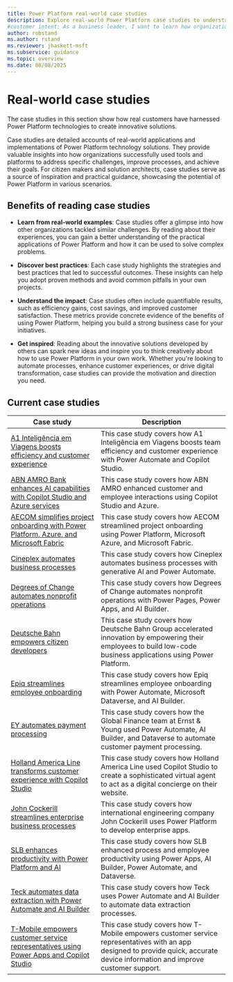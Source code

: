 ```yaml
---
title: Power Platform real-world case studies
description: Explore real-world Power Platform case studies to understand how customers create innovative solutions, improve processes, and achieve goals.
#customer intent: As a business leader, I want to learn how organizations use Power Platform so that I can identify solutions for my own challenges.
author: robstand
ms.author: rstand
ms.reviewer: jhaskett-msft
ms.subservice: guidance
ms.topic: overview
ms.date: 08/08/2025
---
```


# Real-world case studies

The case studies in this section show how real customers have harnessed Power Platform technologies to create innovative solutions.

Case studies are detailed accounts of real-world applications and implementations of Power Platform technology solutions. They provide valuable insights into how organizations successfully used tools and platforms to address specific challenges, improve processes, and achieve their goals. For citizen makers and solution architects, case studies serve as a source of inspiration and practical guidance, showcasing the potential of Power Platform in various scenarios.

## Benefits of reading case studies

- **Learn from real-world examples**: Case studies offer a glimpse into how other organizations tackled similar challenges. By reading about their experiences, you can gain a better understanding of the practical applications of Power Platform and how it can be used to solve complex problems.

- **Discover best practices**: Each case study highlights the strategies and best practices that led to successful outcomes. These insights can help you adopt proven methods and avoid common pitfalls in your own projects.

- **Understand the impact**: Case studies often include quantifiable results, such as efficiency gains, cost savings, and improved customer satisfaction. These metrics provide concrete evidence of the benefits of using Power Platform, helping you build a strong business case for your initiatives.

- **Get inspired**: Reading about the innovative solutions developed by others can spark new ideas and inspire you to think creatively about how to use Power Platform in your own work. Whether you're looking to automate processes, enhance customer experiences, or drive digital transformation, case studies can provide the motivation and direction you need.
 
## Current case studies

| Case study | Description |
| --- | --- |
| [A1 Inteligência em Viagens boosts efficiency and customer experience](boost-efficiency-experience-case-study.md) | This case study covers how A1 Inteligência em Viagens boosts team efficiency and customer experience with Power Automate and Copilot Studio. |
| [ABN AMRO Bank enhances AI capabilities with Copilot Studio and Azure services](abn-amro-enhances-ai.md) | This case study covers how ABN AMRO enhanced customer and employee interactions using Copilot Studio and Azure. |
| [AECOM simplifies project onboarding with Power Platform, Azure, and Microsoft Fabric](aecom-streamlined-onboarding.md) | This case study covers how AECOM streamlined project onboarding using Power Platform, Microsoft Azure, and Microsoft Fabric. |
| [Cineplex automates business processes](automate-business-processes.md) | This case study covers how Cineplex automates business processes with generative AI and Power Automate. |
| [Degrees of Change automates nonprofit operations](nonprofit.md) | This case study covers how Degrees of Change automates nonprofit operations with Power Pages, Power Apps, and AI Builder. |
| [Deutsche Bahn empowers citizen developers](db-empowers-citizen-devs.md) | This case study covers how Deutsche Bahn Group accelerated innovation by empowering their employees to build low-code business applications using Power Platform. |
| [Epiq streamlines employee onboarding](streamline-employee-onboarding.md) | This case study covers how Epiq streamlines employee onboarding with Power Automate, Microsoft Dataverse, and AI Builder. |
| [EY automates payment processing](global-finance.md) | This case study covers how the Global Finance team at Ernst & Young used Power Automate, AI Builder, and Dataverse to automate customer payment processing. |
| [Holland America Line transforms customer experience with Copilot Studio](holland-america-customer-experience.md) | This case study covers how Holland America Line used Copilot Studio to create a sophisticated virtual agent to act as a digital concierge on their website. |
| [John Cockerill streamlines enterprise business processes](engineering-time-tracking.md) | This case study covers how international engineering company John Cockerill uses Power Platform to develop enterprise apps. |
| [SLB enhances productivity with Power Platform and AI](slb-enhances-productivity.md) | This case study covers how SLB enhanced process and employee productivity using Power Apps, AI Builder, Power Automate, and Dataverse. |
| [Teck automates data extraction with Power Automate and AI Builder](teck-automates-data-extraction.md) | This case study covers how Teck uses Power Automate and AI Builder to automate data extraction processes. |
| [T-Mobile empowers customer service representatives using Power Apps and Copilot Studio](tmobile-empowers-customer-service.md) | This case study covers how T-Mobile empowers customer service representatives with an app designed to provide quick, accurate device information and improve customer support. |
